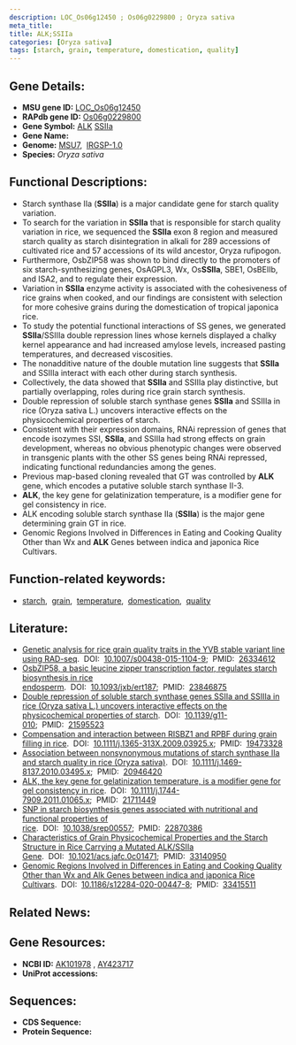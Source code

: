 ```yaml
---
description: LOC_Os06g12450 ; Os06g0229800 ; Oryza sativa
meta_title:
title: ALK;SSIIa
categories: [Oryza sativa]
tags: [starch, grain, temperature, domestication, quality]
---
```


## Gene Details:
- **MSU gene ID:** [LOC_Os06g12450](http://rice.uga.edu/cgi-bin/ORF_infopage.cgi?orf=LOC_Os06g12450)  
- **RAPdb gene ID:** [Os06g0229800](https://rapdb.dna.affrc.go.jp/locus/?name=Os06g0229800)  
- **Gene Symbol:** <u>ALK</u>&nbsp;<u>SSIIa</u>
- **Gene Name:**
- **Genome:**  [MSU7](http://rice.uga.edu/),&nbsp;&nbsp;[IRGSP-1.0](https://rapdb.dna.affrc.go.jp/download/irgsp1.html)
- **Species:** *Oryza sativa*

## Functional Descriptions:
   - Starch synthase IIa (**SSIIa**) is a major candidate gene for starch quality variation.
   - To search for the variation in **SSIIa** that is responsible for starch quality variation in rice, we sequenced the **SSIIa** exon 8 region and measured starch quality as starch disintegration in alkali for 289 accessions of cultivated rice and 57 accessions of its wild ancestor, Oryza rufipogon.
   - Furthermore, OsbZIP58 was shown to bind directly to the promoters of six starch-synthesizing genes, OsAGPL3, Wx, Os**SSIIa**, SBE1, OsBEIIb, and ISA2, and to regulate their expression.
   - Variation in **SSIIa** enzyme activity is associated with the cohesiveness of rice grains when cooked, and our findings are consistent with selection for more cohesive grains during the domestication of tropical japonica rice.
   - To study the potential functional interactions of SS genes, we generated **SSIIa**/SSIIIa double repression lines whose kernels displayed a chalky kernel appearance and had increased amylose levels, increased pasting temperatures, and decreased viscosities.
   - The nonadditive nature of the double mutation line suggests that **SSIIa** and SSIIIa interact with each other during starch synthesis.
   - Collectively, the data showed that **SSIIa** and SSIIIa play distinctive, but partially overlapping, roles during rice grain starch synthesis.
   - Double repression of soluble starch synthase genes **SSIIa** and SSIIIa in rice (Oryza sativa L.) uncovers interactive effects on the physicochemical properties of starch.
   - Consistent with their expression domains, RNAi repression of genes that encode isozymes SSI, **SSIIa**, and SSIIIa had strong effects on grain development, whereas no obvious phenotypic changes were observed in transgenic plants with the other SS genes being RNAi repressed, indicating functional redundancies among the genes.
   - Previous map-based cloning revealed that GT was controlled by **ALK** gene, which encodes a putative soluble starch synthase II-3.
   - **ALK**, the key gene for gelatinization temperature, is a modifier gene for gel consistency in rice.
   - ALK encoding soluble starch synthase IIa (**SSIIa**) is the major gene determining grain GT in rice.
   - Genomic Regions Involved in Differences in Eating and Cooking Quality Other than Wx and **ALK** Genes between indica and japonica Rice Cultivars.

## Function-related keywords:
   - [starch](/tags/starch/),&nbsp;&nbsp;[grain](/tags/grain/),&nbsp;&nbsp;[temperature](/tags/temperature/),&nbsp;&nbsp;[domestication](/tags/domestication/),&nbsp;&nbsp;[quality](/tags/quality/)

## Literature:
   - [Genetic analysis for rice grain quality traits in the YVB stable variant line using RAD-seq](https://www.doi.org/10.1007/s00438-015-1104-9).&nbsp;&nbsp;DOI:&nbsp;&nbsp;[10.1007/s00438-015-1104-9](https://www.doi.org/10.1007/s00438-015-1104-9);&nbsp;&nbsp;PMID:&nbsp;&nbsp;[26334612](https://pubmed.ncbi.nlm.nih.gov/26334612/)
   - [OsbZIP58, a basic leucine zipper transcription factor, regulates starch biosynthesis in rice endosperm](https://www.doi.org/10.1093/jxb/ert187).&nbsp;&nbsp;DOI:&nbsp;&nbsp;[10.1093/jxb/ert187](https://www.doi.org/10.1093/jxb/ert187);&nbsp;&nbsp;PMID:&nbsp;&nbsp;[23846875](https://pubmed.ncbi.nlm.nih.gov/23846875/)
   - [Double repression of soluble starch synthase genes SSIIa and SSIIIa in rice (Oryza sativa L.) uncovers interactive effects on the physicochemical properties of starch](https://www.doi.org/10.1139/g11-010).&nbsp;&nbsp;DOI:&nbsp;&nbsp;[10.1139/g11-010](https://www.doi.org/10.1139/g11-010);&nbsp;&nbsp;PMID:&nbsp;&nbsp;[21595523](https://pubmed.ncbi.nlm.nih.gov/21595523/)
   - [Compensation and interaction between RISBZ1 and RPBF during grain filling in rice](https://www.doi.org/10.1111/j.1365-313X.2009.03925.x).&nbsp;&nbsp;DOI:&nbsp;&nbsp;[10.1111/j.1365-313X.2009.03925.x](https://www.doi.org/10.1111/j.1365-313X.2009.03925.x);&nbsp;&nbsp;PMID:&nbsp;&nbsp;[19473328](https://pubmed.ncbi.nlm.nih.gov/19473328/)
   - [Association between nonsynonymous mutations of starch synthase IIa and starch quality in rice (Oryza sativa)](https://www.doi.org/10.1111/j.1469-8137.2010.03495.x).&nbsp;&nbsp;DOI:&nbsp;&nbsp;[10.1111/j.1469-8137.2010.03495.x](https://www.doi.org/10.1111/j.1469-8137.2010.03495.x);&nbsp;&nbsp;PMID:&nbsp;&nbsp;[20946420](https://pubmed.ncbi.nlm.nih.gov/20946420/)
   - [ALK, the key gene for gelatinization temperature, is a modifier gene for gel consistency in rice](https://www.doi.org/10.1111/j.1744-7909.2011.01065.x).&nbsp;&nbsp;DOI:&nbsp;&nbsp;[10.1111/j.1744-7909.2011.01065.x](https://www.doi.org/10.1111/j.1744-7909.2011.01065.x);&nbsp;&nbsp;PMID:&nbsp;&nbsp;[21711449](https://pubmed.ncbi.nlm.nih.gov/21711449/)
   - [SNP in starch biosynthesis genes associated with nutritional and functional properties of rice](https://www.doi.org/10.1038/srep00557).&nbsp;&nbsp;DOI:&nbsp;&nbsp;[10.1038/srep00557](https://www.doi.org/10.1038/srep00557);&nbsp;&nbsp;PMID:&nbsp;&nbsp;[22870386](https://pubmed.ncbi.nlm.nih.gov/22870386/)
   - [Characteristics of Grain Physicochemical Properties and the Starch Structure in Rice Carrying a Mutated ALK/SSIIa Gene](https://www.doi.org/10.1021/acs.jafc.0c01471).&nbsp;&nbsp;DOI:&nbsp;&nbsp;[10.1021/acs.jafc.0c01471](https://www.doi.org/10.1021/acs.jafc.0c01471);&nbsp;&nbsp;PMID:&nbsp;&nbsp;[33140950](https://pubmed.ncbi.nlm.nih.gov/33140950/)
   - [Genomic Regions Involved in Differences in Eating and Cooking Quality Other than Wx and Alk Genes between indica and japonica Rice Cultivars](https://www.doi.org/10.1186/s12284-020-00447-8).&nbsp;&nbsp;DOI:&nbsp;&nbsp;[10.1186/s12284-020-00447-8](https://www.doi.org/10.1186/s12284-020-00447-8);&nbsp;&nbsp;PMID:&nbsp;&nbsp;[33415511](https://pubmed.ncbi.nlm.nih.gov/33415511/)

## Related News:

## Gene Resources:
- **NCBI ID:**  [AK101978](http://www.ncbi.nlm.nih.gov/nuccore/AK101978)&nbsp;,&nbsp;[AY423717](http://www.ncbi.nlm.nih.gov/nuccore/AY423717)
- **UniProt accessions:** [](https://www.uniprot.org/uniprotkb//entry)

## Sequences:
- **CDS Sequence:**
- **Protein Sequence:**

